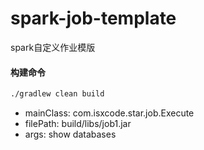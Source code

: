 # spark-job-template
spark自定义作业模版

#### 构建命令

```bash
./gradlew clean build
```

- mainClass: com.isxcode.star.job.Execute
- filePath:  build/libs/job1.jar
- args: show databases